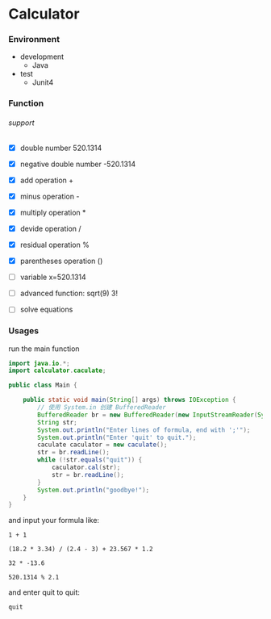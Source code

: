 # Calculator

### Environment

* development
  * Java
* test
  * Junit4



### Function

###### 	support

- [x] double number 520.1314
- [x] negative double number  -520.1314
- [x] add operation  +
- [x] minus operation  -
- [x] multiply operation  *
- [x] devide operation  /
- [x] residual operation  %
- [x] parentheses operation  ()
- [ ] variable  x=520.1314
- [ ] advanced function:  sqrt(9)  3!
- [ ] solve equations



### Usages

run the main function

~~~java
import java.io.*;
import calculator.caculate;

public class Main {

    public static void main(String[] args) throws IOException {
        // 使用 System.in 创建 BufferedReader
        BufferedReader br = new BufferedReader(new InputStreamReader(System.in));
        String str;
        System.out.println("Enter lines of formula, end with ';'");
        System.out.println("Enter 'quit' to quit.");
        caculate caculator = new caculate();
        str = br.readLine();
        while (!str.equals("quit")) {
            caculator.cal(str);
            str = br.readLine();
        }
        System.out.println("goodbye!");
    }
}
~~~



and input your formula like:

~~~text
1 + 1
~~~

~~~text
(18.2 * 3.34) / (2.4 - 3) + 23.567 * 1.2
~~~

~~~text
32 * -13.6
~~~

~~~text
520.1314 % 2.1
~~~

and enter quit to quit:

~~~text
quit
~~~

